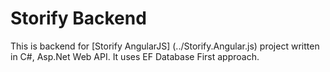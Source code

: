 # Storify Backend
This is backend for [Storify AngularJS] (../Storify.Angular.js) project written in C#, Asp.Net Web API. It uses EF Database First approach.
